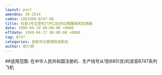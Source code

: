 ```yaml
---
layout: post
amendno: 39-2514
cadno: CAD1999-B747-06
title: 检查1号主登机门开口处的边框腹板和加强板
date: 1999-04-19 00:00:00 +0800
effdate: 1999-04-27 00:00:00 +0800
tag: B747
categories: 民航华北管理局适航处
author: 邵仁明
---
```


##适用范围:
在中华人民共和国注册的、生产线号从1到685(含)的波音B747系列飞机

